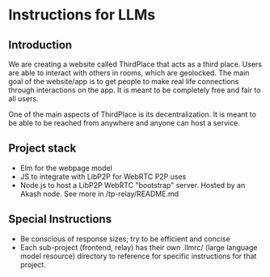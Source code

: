 # Instructions for LLMs

## Introduction

We are creating a website called ThirdPlace that acts as a third place. Users are able to interact
with others in rooms, which are geolocked. The main goal of the website/app is to get people to make
real life connections through interactions on the app. It is meant to be completely free and fair to all users.

One of the main aspects of ThirdPlace is its decentralization. It is meant to be able to be reached from anywhere
and anyone can host a service.

## Project stack

- Elm for the webpage model
- JS to integrate with LibP2P for WebRTC P2P uses
- Node.js to host a LibP2P WebRTC "bootstrap" server. Hosted by an Akash node. See more in /tp-relay/README.md

## Special Instructions

- Be conscious of response sizes; try to be efficient and concise
- Each sub-project (frontend, relay) has their own .llmrc/ (large language model resource) directory to reference for
    specific instructions for that project.
